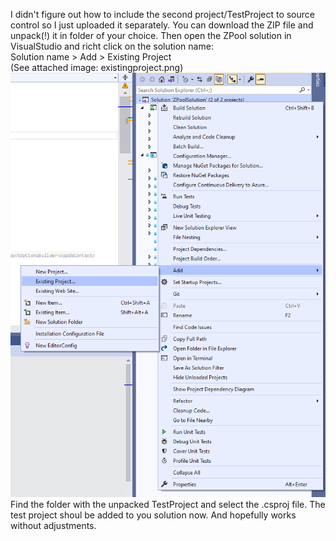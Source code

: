 I didn't figure out how to include the second project/TestProject to source control so I just uploaded it separately.
You can download the ZIP file and unpack(!) it in folder of your choice.
Then open the ZPool solution in VisualStudio and richt click on the solution name:<br>
Solution name > Add > Existing Project<br>
(See attached image: existingproject.png)<br>
<img src="https://github.com/1st-Year-Final-Project/UnitTestProjectShare/blob/main/existingproject.png?raw=true">
Find the folder with the unpacked TestProject and select the .csproj file.
The test project shoul be added to you solution now. And hopefully works without adjustments.
